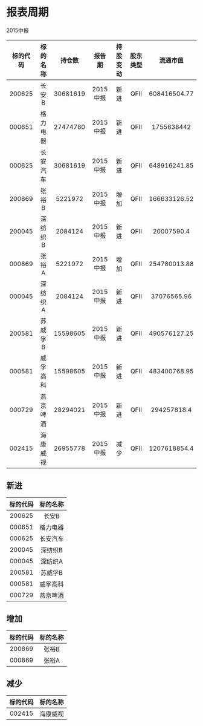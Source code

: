 # 报表周期 

2015中报

| 标的代码 | 标的名称 | 持仓数 | 报告期 | 持股变动 | 股东类型 | 流通市值 |
|:--:|:--:|:--:|:--:|:--:|:--:|:--:|
|200625|长安B|30681619|2015中报|新进|QFII|608416504.77|
|000651|格力电器|27474780|2015中报|新进|QFII|1755638442|
|000625|长安汽车|30681619|2015中报|新进|QFII|648916241.85|
|200869|张裕B|5221972|2015中报|增加|QFII|166633126.52|
|200045|深纺织B|2084124|2015中报|新进|QFII|20007590.4|
|000869|张裕A|5221972|2015中报|增加|QFII|254780013.88|
|000045|深纺织A|2084124|2015中报|新进|QFII|37076565.96|
|200581|苏威孚B|15598605|2015中报|新进|QFII|490576127.25|
|000581|威孚高科|15598605|2015中报|新进|QFII|483400768.95|
|000729|燕京啤酒|28294021|2015中报|新进|QFII|294257818.4|
|002415|海康威视|26955778|2015中报|减少|QFII|1207618854.4|


## 新进 

| 标的代码 | 标的名称 |
|:--:|:--:|
|200625|长安B|
|000651|格力电器|
|000625|长安汽车|
|200045|深纺织B|
|000045|深纺织A|
|200581|苏威孚B|
|000581|威孚高科|
|000729|燕京啤酒|


## 增加 

| 标的代码 | 标的名称 |
|:--:|:--:|
|200869|张裕B|
|000869|张裕A|


## 减少 

| 标的代码 | 标的名称 |
|:--:|:--:|
|002415|海康威视|

